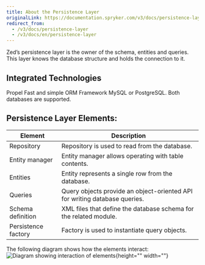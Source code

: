 ```yaml
---
title: About the Persistence Layer
originalLink: https://documentation.spryker.com/v3/docs/persistence-layer
redirect_from:
  - /v3/docs/persistence-layer
  - /v3/docs/en/persistence-layer
---
```


Zed’s persistence layer is the owner of the schema, entities and queries. This layer knows the database structure and holds the connection to it.

## Integrated Technologies

Propel	Fast and simple ORM Framework MySQL or PostgreSQL.	Both databases are supported.

## Persistence Layer Elements:

| Element   | Description |
| ----------------- | ------------------------------------------------------------ |
| Repository          | Repository is used to read from the database. |
| Entity manager | Entity manager allows operating with table contents. |
| Entities | Entity represents a single row from the database. |
|Queries| Query objects provide an object-oriented API for writing database queries. |
| Schema definition | XML files that define the database schema for the related module.|
| Persistence factory | Factory is used to instantiate query objects. |

The following diagram shows how the elements interact:
![Diagram showing interaction of elements](https://spryker.s3.eu-central-1.amazonaws.com/docs/Developer+Guide/Back-End/Zed/Persistence+Layer/persistence-layer.png){height="" width=""}
